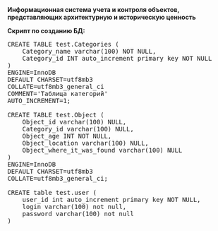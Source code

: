 <b>
Информационная система учета и
контроля объектов, представляющих
архитектурную и историческую ценность</b>

<b>Скрипт по созданию БД:</b>
<pre>CREATE TABLE test.Categories (
	Category_name varchar(100) NOT NULL,
	Category_id INT auto_increment primary key NOT NULL
)
ENGINE=InnoDB
DEFAULT CHARSET=utf8mb3
COLLATE=utf8mb3_general_ci
COMMENT='Таблица категорий'
AUTO_INCREMENT=1;

CREATE TABLE test.Object (
	Object_id varchar(100) NULL,
	Category_id varchar(100) NULL,
	Object_age INT NOT NULL,
	Object_location varchar(100) NULL,
	Object_where_it_was_found varchar(100) NULL
)
ENGINE=InnoDB
DEFAULT CHARSET=utf8mb3
COLLATE=utf8mb3_general_ci;

CREATE table test.user (
	user_id int auto_increment primary key NOT NULL,
	login varchar(100) not null,
	password varchar(100) not null
)</pre>
